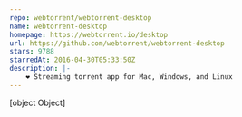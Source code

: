 ```yaml
---
repo: webtorrent/webtorrent-desktop
name: webtorrent-desktop
homepage: https://webtorrent.io/desktop
url: https://github.com/webtorrent/webtorrent-desktop
stars: 9788
starredAt: 2016-04-30T05:33:50Z
description: |-
    ❤️ Streaming torrent app for Mac, Windows, and Linux
---
```


[object Object]
